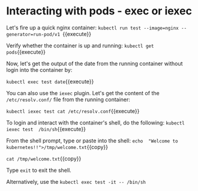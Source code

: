# Interacting with pods - exec or iexec


Let's fire up a quick nginx container:
`kubectl run test --image=nginx --generator=run-pod/v1 `{{execute}}

Verify whether the  container is up and running:
`kubectl get pods`{{execute}}

Now, let's get the output of the date from the running container without login into the container by:

`kubectl exec test date`{{execute}}
 
 You can also use the `iexec` plugin. Let's get the content of the `/etc/resolv.conf/` file from the running container:

 `kubectl iexec test cat /etc/resolv.conf`{{execute}}

To login and interact with the container's shell, do the following:
`kubectl iexec test  /bin/sh`{{execute}}  



From the shell prompt, type or paste into the shell:
`echo  "Welcome to kubernetes!!">/tmp/welcome.txt`{{copy}}

`cat /tmp/welcome.txt`{{copy}}

Type `exit` to exit the shell.


Alternatively,  use the `kubectl exec test -it -- /bin/sh`


